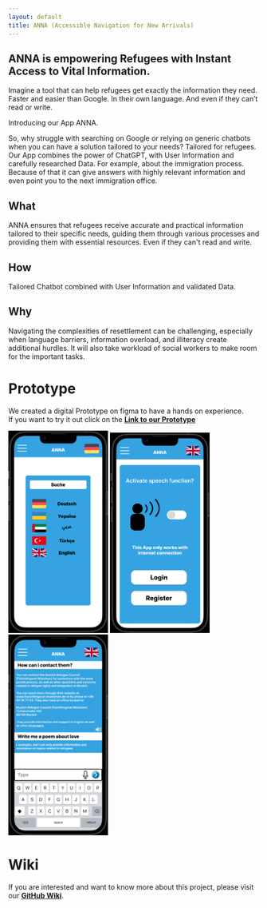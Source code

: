 ```yaml
---
layout: default
title: ANNA (Accessible Navigation for New Arrivals)
---
```


## ANNA is empowering Refugees with Instant Access to Vital Information.


Imagine a tool that can help refugees get exactly the information they need. Faster and easier than Google. In their own language. And even if they can’t read or write.

Introducing our App ANNA.

So, why struggle with searching on Google or relying on generic chatbots when you can have a solution tailored to your needs? Tailored for refugees. Our App combines the power of ChatGPT, with User Information and carefully researched Data. For example, about the immigration process. Because of that it can give answers with highly relevant information and even point you to the next immigration office.



## What
ANNA ensures that refugees receive accurate and practical information tailored to their specific needs, guiding them through various processes and providing them with essential resources. Even if they can't read and write.

## How
Tailored Chatbot combined with User Information and validated Data. 

## Why
Navigating the complexities of resettlement can be challenging, especially when language barriers, information overload, and illiteracy create additional hurdles. It will also take workload of social workers to make room for the important tasks.

# Prototype
We created a digital Prototype on figma to have a hands on experience.  
If you want to try it out click on the 
**[Link to our Prototype](https://www.figma.com/proto/XbzkLkKWHi29msgiZa1eYH/Prototype?type=design&node-id=1-159&scaling=scale-down&page-id=0%3A1&starting-point-node-id=1%3A159&mode=design)**

<img src="files/language.png" alt="language" width="200"/>
<img src="files/speech.png" alt="speech" width="200"/>
<img src="files/chat.png" alt="chat" width="200"/>

# Wiki

If you are interested and want to know more about this project, please visit our **[GitHub Wiki](https://github.com/Real-Projects-Digitalization/ANNA-Team-6-SS23-/wiki)**.